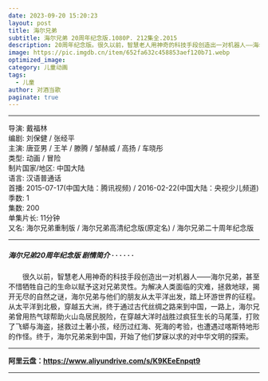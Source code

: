 ```yaml
---
date: 2023-09-20 15:20:23
layout: post
title: 海尔兄弟
subtitle: 海尔兄弟 20周年纪念版.1080P. 212集全.2015
description: 20周年纪念版。很久以前，智慧老人用神奇的科技手段创造出一对机器人——海尔兄弟，甚至不惜牺牲自己的生命以赋予这对兄弟灵性。为解决人类面临的灾难，拯救地球，揭开无尽的自然之谜，海尔兄弟与他们的朋友从太平洋出发，踏上环游世界的征程...
image: https://pic.imgdb.cn/item/652fa632c458853aef120b71.webp
optimized_image: 
category: 儿童动画
tags:
  - 儿童
author: 对酒当歌
paginate: true
---
```


---

导演: 戴福林  
编剧: 刘保健 / 张经平  
主演: 唐亚男 / 王羊 / 滕腾 / 邹赫威 / 高扬 / 车晓彤  
类型: 动画 / 冒险  
制片国家/地区: 中国大陆  
语言: 汉语普通话  
首播: 2015-07-17(中国大陆：腾讯视频) / 2016-02-22(中国大陆：央视少儿频道)  
季数: 1  
集数: 200  
单集片长: 11分钟  
又名: 海尔兄弟重制版 / 海尔兄弟高清纪念版(原定名) / 海尔兄弟二十周年纪念版  

---

##### 海尔兄弟20周年纪念版 剧情简介 · · · · · ·

　　很久以前，智慧老人用神奇的科技手段创造出一对机器人——海尔兄弟，甚至不惜牺牲自己的生命以赋予这对兄弟灵性。为解决人类面临的灾难，拯救地球，揭开无尽的自然之谜，海尔兄弟与他们的朋友从太平洋出发，踏上环游世界的征程。从太平洋到北极，穿越五大洲，终于通过古代丝绸之路来到中国，一路上，海尔兄弟曾用热气球帮助火山岛居民脱险，在穿越大洋时战胜过疯狂生长的马尾藻，打败了飞蟒与海盗，拯救过土著小孩，经历过红海、死海的考验，也遭遇过喀斯特地形的作怪。终于，海尔兄弟来到中国，开始了他们梦寐以求的对中华文明的探索。

---

**阿里云盘：<https://www.aliyundrive.com/s/K9KEeEnpqt9>**

---
